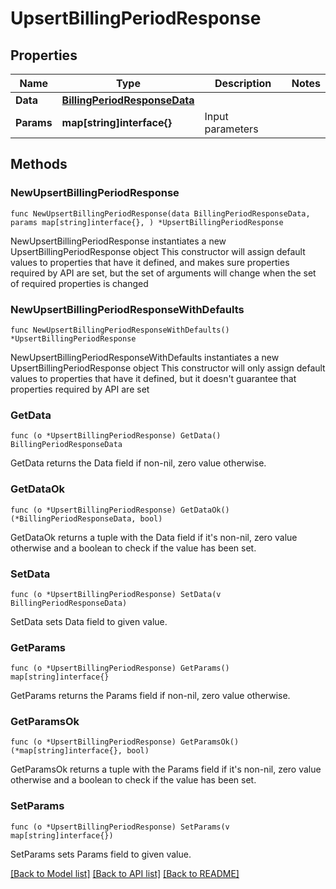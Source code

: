# UpsertBillingPeriodResponse

## Properties

Name | Type | Description | Notes
------------ | ------------- | ------------- | -------------
**Data** | [**BillingPeriodResponseData**](BillingPeriodResponseData.md) |  | 
**Params** | **map[string]interface{}** | Input parameters | 

## Methods

### NewUpsertBillingPeriodResponse

`func NewUpsertBillingPeriodResponse(data BillingPeriodResponseData, params map[string]interface{}, ) *UpsertBillingPeriodResponse`

NewUpsertBillingPeriodResponse instantiates a new UpsertBillingPeriodResponse object
This constructor will assign default values to properties that have it defined,
and makes sure properties required by API are set, but the set of arguments
will change when the set of required properties is changed

### NewUpsertBillingPeriodResponseWithDefaults

`func NewUpsertBillingPeriodResponseWithDefaults() *UpsertBillingPeriodResponse`

NewUpsertBillingPeriodResponseWithDefaults instantiates a new UpsertBillingPeriodResponse object
This constructor will only assign default values to properties that have it defined,
but it doesn't guarantee that properties required by API are set

### GetData

`func (o *UpsertBillingPeriodResponse) GetData() BillingPeriodResponseData`

GetData returns the Data field if non-nil, zero value otherwise.

### GetDataOk

`func (o *UpsertBillingPeriodResponse) GetDataOk() (*BillingPeriodResponseData, bool)`

GetDataOk returns a tuple with the Data field if it's non-nil, zero value otherwise
and a boolean to check if the value has been set.

### SetData

`func (o *UpsertBillingPeriodResponse) SetData(v BillingPeriodResponseData)`

SetData sets Data field to given value.


### GetParams

`func (o *UpsertBillingPeriodResponse) GetParams() map[string]interface{}`

GetParams returns the Params field if non-nil, zero value otherwise.

### GetParamsOk

`func (o *UpsertBillingPeriodResponse) GetParamsOk() (*map[string]interface{}, bool)`

GetParamsOk returns a tuple with the Params field if it's non-nil, zero value otherwise
and a boolean to check if the value has been set.

### SetParams

`func (o *UpsertBillingPeriodResponse) SetParams(v map[string]interface{})`

SetParams sets Params field to given value.



[[Back to Model list]](../README.md#documentation-for-models) [[Back to API list]](../README.md#documentation-for-api-endpoints) [[Back to README]](../README.md)


